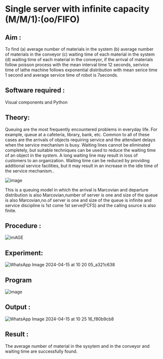 # Single server with infinite capacity (M/M/1):(oo/FIFO)
## Aim :
To find (a) average number of materials in the system (b) average number of materials in the conveyor (c) waiting time of each material in the system (d) waiting time of each material in the conveyor, if the arrival  of materials follow poisson process with the mean interval time 12 seconds, serivice time of lathe machine follows exponential distribution with mean serice time 1 second and average service time of robot is 7seconds.

## Software required :
Visual components and Python

## Theory:
Queuing are the most frequently encountered problems in everyday life. For example, queue at a cafeteria, library, bank, etc. Common to all of these cases are the arrivals of objects requiring service and the attendant delays when the service mechanism is busy. Waiting lines cannot be eliminated completely, but suitable techniques can be used to reduce the waiting time of an object in the system. A long waiting line may result in loss of customers to an organization. Waiting time can be reduced by providing additional service facilities, but it may result in an increase in the idle time of the service mechanism..

![image](1.png)

This is a queuing model in which the arrival is Marcovian and departure distribution is also Marcovian,number of server is one and size of the queue is also Marcovian,no.of server is one and size of the queue is infinite and service discipline is 1st come 1st serve(FCFS) and the calling source is also finite.

## Procedure :

![imAGE](2.png)



## Experiment:
![WhatsApp Image 2024-04-15 at 10 20 05_a321c638](https://github.com/DHOESH123/Single-server-infinite-capacity---Markov-Model/assets/150319589/7fb21802-b5a4-44e3-aa67-37c1f1a5459d)


 
## Program
![image](https://github.com/ramjan1729/Single-server-infinite-capacity---Markov-Model/assets/103921593/5f1fd58d-5929-4c51-89ea-4cef009e5bad)

## Output :
![WhatsApp Image 2024-04-15 at 10 25 16_f80b9cb8](https://github.com/DHOESH123/Single-server-infinite-capacity---Markov-Model/assets/150319589/78e10896-3152-478e-885d-40b9cb9b672b)

## Result :
The average number of material in the sysytem and in the conveyor and waiting time are successfully found.

